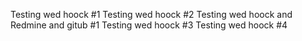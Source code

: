 Testing wed hoock #1
Testing wed hoock #2
Testing wed hoock and Redmine and gitub #1
Testing wed hoock #3
Testing wed hoock #4